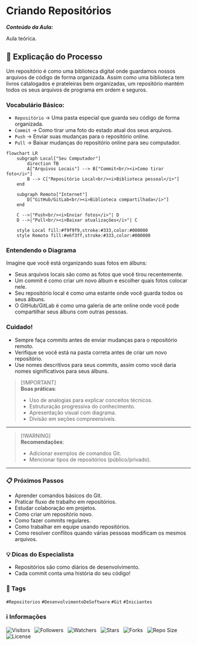 <!-- Título -->
# Criando Repositórios

***Conteúdo da Aula:***

Aula teórica.

## :memo: Explicação do Processo

Um repositório é como uma biblioteca digital onde guardamos nossos arquivos de código de forma organizada. Assim como uma biblioteca tem livros catalogados e prateleiras bem organizadas, um repositório mantém todos os seus arquivos de programa em ordem e seguros.

### Vocabulário Básico:

- `Repositório` &#8594; Uma pasta especial que guarda seu código de forma organizada.
- `Commit` &#8594; Como tirar uma foto do estado atual dos seus arquivos.
- `Push` &#8594; Enviar suas mudanças para o repositório online.
- `Pull` &#8594; Baixar mudanças do repositório online para seu computador.

```mermaid
flowchart LR
    subgraph Local["Seu Computador"]
        direction TB
        A["Arquivos Locais"] --> B["Commit<br/><i>Como tirar foto</i>"]
        B --> C["Repositório Local<br/><i>Biblioteca pessoal</i>"]
    end
    
    subgraph Remoto["Internet"]
        D["GitHub/GitLab<br/><i>Biblioteca compartilhada</i>"]
    end
    
    C -->|"Push<br/><i>Enviar fotos</i>"| D
    D -->|"Pull<br/><i>Baixar atualizações</i>"| C

    style Local fill:#f9f9f9,stroke:#333,color:#000000
    style Remoto fill:#e6f3ff,stroke:#333,color:#000000
```

### Entendendo o Diagrama

Imagine que você está organizando suas fotos em álbuns:

- Seus arquivos locais são como as fotos que você tirou recentemente.
- Um commit é como criar um novo álbum e escolher quais fotos colocar nele.
- Seu repositório local é como uma estante onde você guarda todos os seus álbuns.
- O GitHub/GitLab é como uma galeria de arte online onde você pode compartilhar seus álbuns com outras pessoas.

### Cuidado!

- Sempre faça commits antes de enviar mudanças para o repositório remoto.
- Verifique se você está na pasta correta antes de criar um novo repositório.
- Use nomes descritivos para seus commits, assim como você daria nomes significativos para seus álbuns.

> [!IMPORTANT]\
> **Boas práticas**:
>
> - Uso de analogias para explicar conceitos técnicos.
> - Estruturação progressiva do conhecimento.
> - Apresentação visual com diagrama.
> - Divisão em seções compreensíveis.

---

> [!WARNING]\
> **Recomendações**:
>
> - Adicionar exemplos de comandos Git.
> - Mencionar tipos de repositórios (público/privado).

---

<!-- > [!NOTE]\
> **Observações**:
>

--- -->

### :clipboard: Próximos Passos

- Aprender comandos básicos do Git.
- Praticar fluxo de trabalho em repositórios.
- Estudar colaboração em projetos.
- Como criar um repositório novo.
- Como fazer commits regulares.
- Como trabalhar em equipe usando repositórios.
- Como resolver conflitos quando várias pessoas modificam os mesmos arquivos.

### :bulb: Dicas do Especialista

- Repositórios são como diários de desenvolvimento.
- Cada commit conta uma história do seu código!

### :bookmark: Tags

`#Repositorios` `#DesenvolvimentoDeSoftware` `#Git` `#Iniciantes`

<!-- Informações -->
### &#8505; Informações

![Visitors](https://api.visitorbadge.io/api/visitors?path=Devsgeeknerd%2Fcla-cri-rep-gt-des-git-fun-fun&label=Visitantes&labelColor=%23700070&labelStyle=none&countColor=%23000fff&style=plastic&color=%23ffffff "Total de Visitantes")
&nbsp;
![Followers](https://img.shields.io/github/followers/Devsgeeknerd?style=p&label=Seguidores&labelColor=800080&color=000fff "Total de Seguidores")
&nbsp;
![Watchers](https://img.shields.io/github/watchers/Devsgeeknerd/cla-cri-rep-gt-des-git-fun-fun?style=p&label=Observadores&labelColor=800080&color=000fff "Total de Observadores")
&nbsp;
![Stars](https://img.shields.io/github/stars/Devsgeeknerd/cla-cri-rep-gt-des-git-fun-fun?style=p&label=Estrelas&labelColor=800080&color=000fff "Total de Estrelas")
&nbsp;
![Forks](https://img.shields.io/github/forks/Devsgeeknerd/cla-cri-rep-gt-des-git-fun-fun?style=p&label=Bifurcações&labelColor=800080&color=000fff "Total de Bifurcações")
&nbsp;
![Repo Size](https://img.shields.io/github/repo-size/Devsgeeknerd/cla-cri-rep-gt-des-git-fun-fun?style=p&label=Tamanho&labelColor=800080&color=000fff "Tamanho do Repositório")
&nbsp;
![License](https://img.shields.io/github/license/Devsgeeknerd/cla-cri-rep-gt-des-git-fun-fun?style=p&label=Licença&labelColor=800080&color=000fff "Licença do Repositório")
